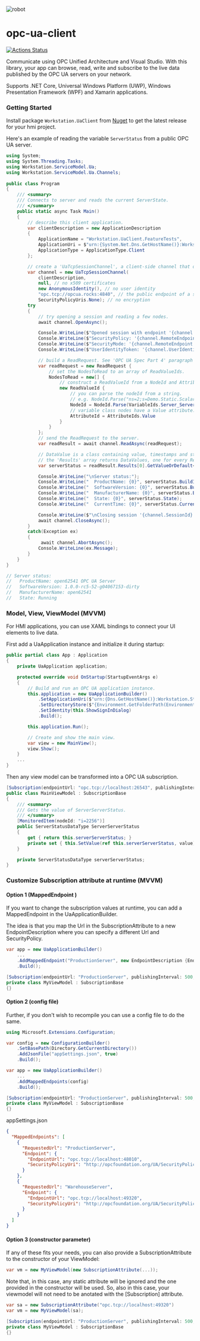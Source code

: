 ![robot][1]

# opc-ua-client

[![Actions Status](https://github.com/convertersystems/opc-ua-client/workflows/Unit%20Tests/badge.svg)](https://github.com/convertersystems/opc-ua-client/actions)

Communicate using OPC Unified Architecture and Visual Studio. With this library, your app can browse, read, write and subscribe to the live data published by the OPC UA servers on your network.

Supports .NET Core, Universal Windows Platform (UWP), Windows Presentation Framework (WPF) and Xamarin applications.

### Getting Started

Install package ``Workstation.UaClient`` from [Nuget](https://www.nuget.org/packages/Workstation.UaClient/) to get the latest release for your hmi project.

Here's an example of reading the variable ``ServerStatus`` from a public OPC UA server.

```csharp
using System;
using System.Threading.Tasks;
using Workstation.ServiceModel.Ua;
using Workstation.ServiceModel.Ua.Channels;
					
public class Program
{
    /// <summary>
    /// Connects to server and reads the current ServerState. 
    /// </summary>
    public static async Task Main()
    {
        // describe this client application.
        var clientDescription = new ApplicationDescription
        {
            ApplicationName = "Workstation.UaClient.FeatureTests",
            ApplicationUri = $"urn:{System.Net.Dns.GetHostName()}:Workstation.UaClient.FeatureTests",
            ApplicationType = ApplicationType.Client
        };

        // create a 'UaTcpSessionChannel', a client-side channel that opens a 'session' with the server.
        var channel = new UaTcpSessionChannel(
            clientDescription,
            null, // no x509 certificates
            new AnonymousIdentity(), // no user identity
            "opc.tcp://opcua.rocks:4840", // the public endpoint of a server at opcua.rocks.
            SecurityPolicyUris.None); // no encryption
        try
        {
            // try opening a session and reading a few nodes.
            await channel.OpenAsync();

            Console.WriteLine($"Opened session with endpoint '{channel.RemoteEndpoint.EndpointUrl}'.");
            Console.WriteLine($"SecurityPolicy: '{channel.RemoteEndpoint.SecurityPolicyUri}'.");
            Console.WriteLine($"SecurityMode: '{channel.RemoteEndpoint.SecurityMode}'.");
            Console.WriteLine($"UserIdentityToken: '{channel.UserIdentity}'.");

            // build a ReadRequest. See 'OPC UA Spec Part 4' paragraph 5.10.2
            var readRequest = new ReadRequest {
                // set the NodesToRead to an array of ReadValueIds.
                NodesToRead = new[] {
                    // construct a ReadValueId from a NodeId and AttributeId.
                    new ReadValueId {
                        // you can parse the nodeId from a string.
                        // e.g. NodeId.Parse("ns=2;s=Demo.Static.Scalar.Double")
                        NodeId = NodeId.Parse(VariableIds.Server_ServerStatus),
                        // variable class nodes have a Value attribute.
                        AttributeId = AttributeIds.Value
                    }
                }
            };
            // send the ReadRequest to the server.
            var readResult = await channel.ReadAsync(readRequest);

            // DataValue is a class containing value, timestamps and status code.
            // the 'Results' array returns DataValues, one for every ReadValueId.
            var serverStatus = readResult.Results[0].GetValueOrDefault<ServerStatusDataType>();

            Console.WriteLine("\nServer status:");
            Console.WriteLine("  ProductName: {0}", serverStatus.BuildInfo.ProductName);
            Console.WriteLine("  SoftwareVersion: {0}", serverStatus.BuildInfo.SoftwareVersion);
            Console.WriteLine("  ManufacturerName: {0}", serverStatus.BuildInfo.ManufacturerName);
            Console.WriteLine("  State: {0}", serverStatus.State);
            Console.WriteLine("  CurrentTime: {0}", serverStatus.CurrentTime);

            Console.WriteLine($"\nClosing session '{channel.SessionId}'.");
            await channel.CloseAsync();
        }
        catch(Exception ex)
        {
		 	 await channel.AbortAsync();
            Console.WriteLine(ex.Message);
        }
    }
}

// Server status:
//   ProductName: open62541 OPC UA Server
//   SoftwareVersion: 1.0.0-rc5-52-g04067153-dirty
//   ManufacturerName: open62541
//   State: Running

```

### Model, View, ViewModel (MVVM)

For HMI applications, you can use XAML bindings to connect your UI elements to live data.

First add a UaApplication instance and initialize it during startup:
```csharp
public partial class App : Application
{
    private UaApplication application;

    protected override void OnStartup(StartupEventArgs e)
    {
        // Build and run an OPC UA application instance.
        this.application = new UaApplicationBuilder()
            .SetApplicationUri($"urn:{Dns.GetHostName()}:Workstation.StatusHmi")
            .SetDirectoryStore($"{Environment.GetFolderPath(Environment.SpecialFolder.LocalApplicationData)}\\Workstation.StatusHmi\\pki")
            .SetIdentity(this.ShowSignInDialog)
            .Build();

        this.application.Run();

        // Create and show the main view.
        var view = new MainView();
        view.Show();
    }
	...
}
```

Then any view model can be transformed into a OPC UA subscription.  
```csharp    
[Subscription(endpointUrl: "opc.tcp://localhost:26543", publishingInterval: 500, keepAliveCount: 20)]
public class MainViewModel : SubscriptionBase
{
    /// <summary>
    /// Gets the value of ServerServerStatus.
    /// </summary>
    [MonitoredItem(nodeId: "i=2256")]
    public ServerStatusDataType ServerServerStatus
    {
        get { return this.serverServerStatus; }
        private set { this.SetValue(ref this.serverServerStatus, value); }
    }

    private ServerStatusDataType serverServerStatus;
}
```

### Customize Subscription attribute at runtime (MVVM)

#### Option 1 (MappedEndpoint )
If you want to change the subscription values at runtime, you can add a MappedEndpoint in the UaApplicationBuilder.

The idea is that you map the Url in the SubscriptionAttribute to a new EndpointDescription where you can specify a different Url and SecurityPolicy.

```csharp
var app = new UaApplicationBuilder()
    ...
    .AddMappedEndpoint("ProductionServer", new EndpointDescription {EndpointUrl = "opc.tcp://192.168.1.100:48010"})
    .Build();

[Subscription(endpointUrl: "ProductionServer", publishingInterval: 500, keepAliveCount: 20)]
private class MyViewModel : SubscriptionBase
{}
```

#### Option 2 (config file)
Further, if you don't wish to recompile you can use a config file to do the same.

```csharp
using Microsoft.Extensions.Configuration;

var config = new ConfigurationBuilder()
    .SetBasePath(Directory.GetCurrentDirectory())
    .AddJsonFile("appSettings.json", true)
    .Build();

var app = new UaApplicationBuilder()
    ...
    .AddMappedEndpoints(config)
    .Build();

[Subscription(endpointUrl: "ProductionServer", publishingInterval: 500, keepAliveCount: 20)]
private class MyViewModel : SubscriptionBase
{}
```

appSettings.json

```json
{
  "MappedEndpoints": [
    {
      "RequestedUrl": "ProductionServer",
      "Endpoint": {
        "EndpointUrl": "opc.tcp://localhost:48010",
        "SecurityPolicyUri": "http://opcfoundation.org/UA/SecurityPolicy#None"
      }
    },
    {
      "RequestedUrl": "WarehouseServer",
      "Endpoint": {
        "EndpointUrl": "opc.tcp://localhost:49320",
        "SecurityPolicyUri": "http://opcfoundation.org/UA/SecurityPolicy#None"
      }
    }
  ]
}
```

#### Option 3 (constructor parameter)
If any of these fits your needs, you can also provide a SubscriptionAttribute to the constructor of your ViewModel:

```csharp
var vm = new MyViewModel(new SubscriptionAttribute(...));
```

Note that, in this case, any static attribute will be ignored and the one provided in the constructor will be used. So, also in this case, your viewmodel will not need to be anotated with the [Subscription] attribute.

```csharp
var sa = new SubscriptionAttribute("opc.tcp://localhost:49320")
var vm = new MyViewModel(sa);

[Subscription(endpointUrl: "ProductionServer", publishingInterval: 500, keepAliveCount: 20)] // This will be ignored
private class MyViewModel : SubscriptionBase
{}

```


[1]: robot6.jpg
